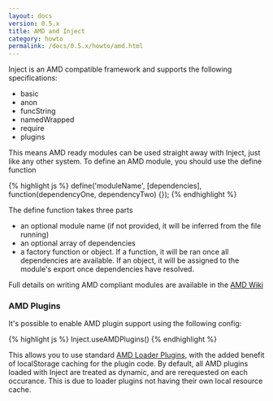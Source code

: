 ```yaml
---
layout: docs
version: 0.5.x
title: AMD and Inject
category: howto
permalink: /docs/0.5.x/howto/amd.html
---
```


Inject is an AMD compatible framework and supports the following specifications:

* basic
* anon
* funcString
* namedWrapped
* require
* plugins

This means AMD ready modules can be used straight away with Inject, just like any other system. To define an AMD module, you should use the define function

{% highlight js %}
define('moduleName', [dependencies], function(dependencyOne, dependencyTwo) {});
{% endhighlight %}

The define function takes three parts

* an optional module name (if not provided, it will be inferred from the file running)
* an optional array of dependencies
* a factory function or object. If a function, it will be ran once all dependencies are available. If an object, it will be assigned to the module's export once dependencies have resolved.

Full details on writing AMD compliant modules are available in the [AMD Wiki](https://github.com/amdjs/amdjs-api/wiki/AMD)

### AMD Plugins

It's possible to enable AMD plugin support using the following config:

{% highlight js %}
Inject.useAMDPlugins()
{% endhighlight %}

This allows you to use standard [AMD Loader Plugins](https://github.com/amdjs/amdjs-api/wiki/Loader-Plugins), with the added benefit of localStorage caching for the plugin code. By default, all AMD plugins loaded with Inject are treated as dynamic, and are rerequested on each occurance. This is due to loader plugins not having their own local resource cache.
